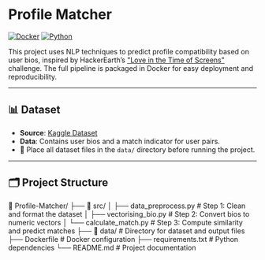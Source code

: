 # Profile Matcher

[![Docker](https://img.shields.io/badge/Built%20With-Docker-blue)](https://www.docker.com/)
[![Python](https://img.shields.io/badge/Python-3.8+-blue.svg)](https://www.python.org/)

This project uses NLP techniques to predict profile compatibility based on user bios, inspired by HackerEarth’s ["Love in the Time of Screens"](https://www.kaggle.com/datasets/nikhildr22/hackerearth-love-in-the-time-of-screens) challenge. The full pipeline is packaged in Docker for easy deployment and reproducibility.

---

## 📊 Dataset

- **Source**: [Kaggle Dataset](https://www.kaggle.com/datasets/nikhildr22/hackerearth-love-in-the-time-of-screens)
- **Data**: Contains user bios and a match indicator for user pairs.
- 📁 Place all dataset files in the `data/` directory before running the project.

---

## 🗂️ Project Structure

📁 Profile-Matcher/ ├── 📁 src/ │ ├── data_preprocess.py # Step 1: Clean and format the dataset │ ├── vectorising_bio.py # Step 2: Convert bios to numeric vectors │ └── calculate_match.py # Step 3: Compute similarity and predict matches ├── 📁 data/ # Directory for dataset and output files ├── Dockerfile # Docker configuration ├── requirements.txt # Python dependencies └── README.md # Project documentation
